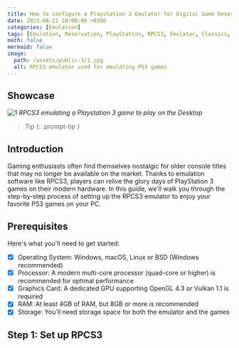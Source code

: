 ```yaml
---
title: How to configure a Playstation 3 Emulator for Digital Game Reservation with RPCS3
date: 2023-08-21 10:00:00 +0200
categories: [Emulation]
tags: [Emulation, Reservation, PlayStation, RPCS3, Emulator, Classics, CELL, Windows, macOS, Linux, BSD, open-source]
math: false
mermaid: false
image:
  path: /assets/public-3/1.jpg
  alt: RPCS3 emulator used for emulating PS3 games
---
```


## Showcase
![1](/assets/public-4/2.jpg)
_RPCS3 emulating a Playstation 3 game to play on the Desktop_

> Tip
{: .prompt-tip }

## Introduction
Gaming enthusiasts often find themselves nostalgic for older console titles that may no longer be available on the market. Thanks to emulation software like RPCS3, players can relive the glory days of PlayStation 3 games on their modern hardware. In this guide, we'll walk you through the step-by-step process of setting up the RPCS3 emulator to enjoy your favorite PS3 games on your PC.

## Prerequisites
Here's what you'll need to get started:
- [x] Operating System: Windows, macOS, Linux or BSD (Windows recommended)
- [x] Processor: A modern multi-core processor (quad-core or higher) is recommended for optimal performance
- [x] Graphics Card: A dedicated GPU supporting OpenGL 4.3 or Vulkan 1.1 is required
- [x] RAM: At least 4GB of RAM, but 8GB or more is recommended
- [x] Storage: You'll need storage space for both the emulator and the games

## Step 1: Set up RPCS3
